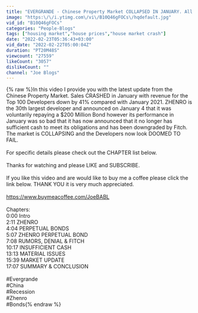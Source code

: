 ```yaml
---
title: "EVERGRANDE - Chinese Property Market COLLAPSED IN JANUARY. All Developers Now on BRINK OF BANKRUPTCY"
image: "https:\/\/i.ytimg.com\/vi\/B10Q46gFOCs\/hqdefault.jpg"
vid_id: "B10Q46gFOCs"
categories: "People-Blogs"
tags: ["housing market","house prices","house market crash"]
date: "2022-02-23T05:36:43+03:00"
vid_date: "2022-02-22T05:00:04Z"
duration: "PT20M48S"
viewcount: "27559"
likeCount: "3057"
dislikeCount: ""
channel: "Joe Blogs"
---
```

{% raw %}In this video I provide you with the latest update from the Chinese Property Market. Sales CRASHED in January with revenue for the Top 100 Developers down by 41% compared with January 2021. ZHENRO is the 30th largest developer and announced on January 4 that it was voluntarily repaying a $200 Million Bond however its performance in January was so bad that it has now announced that it no longer has sufficient cash to meet its obligations and has been downgraded by Fitch. The market is COLLAPSING and the Developers now look DOOMED TO FAIL.  <br /><br />For specific details please check out the CHAPTER list below. <br /><br />Thanks for watching and please LIKE and SUBSCRIBE.<br /><br />If you like this video and are would like to buy me a coffee please click the link below. THANK YOU it is very much appreciated. <br /><br /><a rel="nofollow" target="blank" href="https://www.buymeacoffee.com/JoeBABL">https://www.buymeacoffee.com/JoeBABL</a><br /><br />Chapters:<br />0:00 Intro<br />2:11 ZHENRO<br />4:04 PERPETUAL BONDS<br />5:07 ZHENRO PERPETUAL BOND<br />7:08 RUMORS, DENIAL &amp; FITCH<br />10:17 INSUFFICIENT CASH<br />13:13 MATERIAL ISSUES<br />15:39 MARKET UPDATE<br />17:07 SUMMARY &amp; CONCLUSION <br /><br />#Evergrande<br />#China<br />#Recession<br />#Zhenro<br />#Bonds{% endraw %}
